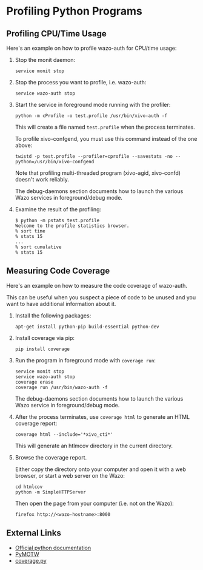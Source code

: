 # Profiling Python Programs

## Profiling CPU/Time Usage

Here's an example on how to profile wazo-auth for CPU/time usage:

1.  Stop the monit daemon:
    
        service monit stop

2.  Stop the process you want to profile, i.e. wazo-auth:
    
        service wazo-auth stop

3.  Start the service in foreground mode running with the profiler:
    
        python -m cProfile -o test.profile /usr/bin/xivo-auth -f
    
    This will create a file named `test.profile` when the process
    terminates.
    
    To profile xivo-confgend, you must use this command instead of the
    one
        above:
    
        twistd -p test.profile --profiler=cprofile --savestats -no --python=/usr/bin/xivo-confgend
    
    Note that profiling multi-threaded program (xivo-agid, xivo-confd)
    doesn't work reliably.
    
    The <span data-role="ref">debug-daemons</span> section documents how
    to launch the various Wazo services in foreground/debug mode.

4.  Examine the result of the profiling:
    
        $ python -m pstats test.profile
        Welcome to the profile statistics browser.
        % sort time
        % stats 15
        ...
        % sort cumulative
        % stats 15

## Measuring Code Coverage

Here's an example on how to measure the code coverage of wazo-auth.

This can be useful when you suspect a piece of code to be unused and you
want to have additional information about it.

1.  Install the following packages:
    
        apt-get install python-pip build-essential python-dev

2.  Install coverage via pip:
    
        pip install coverage

3.  Run the program in foreground mode with `coverage run`:
    
        service monit stop
        service wazo-auth stop
        coverage erase
        coverage run /usr/bin/wazo-auth -f
    
    The <span data-role="ref">debug-daemons</span> section documents how
    to launch the various Wazo service in foreground/debug mode.

4.  After the process terminates, use `coverage html` to generate an
    HTML coverage report:
    
        coverage html --include='*xivo_cti*'
    
    This will generate an <span data-role="file">htlmcov</span>
    directory in the current directory.

5.  Browse the coverage report.
    
    Either copy the directory onto your computer and open it with a web
    browser, or start a web server on the Wazo:
    
        cd htmlcov
        python -m SimpleHTTPServer
    
    Then open the page from your computer (i.e. not on the Wazo):
    
        firefox http://<wazo-hostname>:8000

## External Links

  - [Official python
    documentation](http://docs.python.org/library/profile.html)
  - [PyMOTW](http://blog.doughellmann.com/2008/08/pymotw-profile-cprofile-pstats.html)
  - [coverage.py](http://nedbatchelder.com/code/coverage/)
